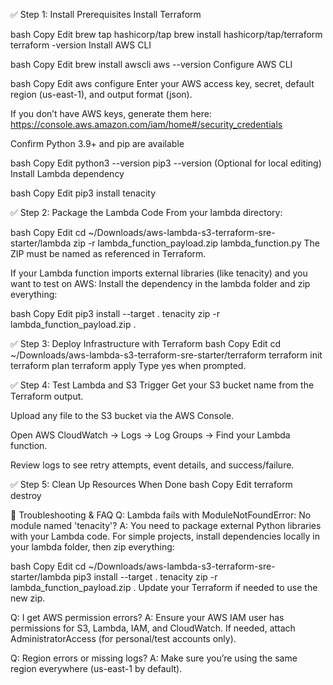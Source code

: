 ✅ Step 1: Install Prerequisites
Install Terraform

bash
Copy
Edit
brew tap hashicorp/tap
brew install hashicorp/tap/terraform
terraform -version
Install AWS CLI

bash
Copy
Edit
brew install awscli
aws --version
Configure AWS CLI

bash
Copy
Edit
aws configure
Enter your AWS access key, secret, default region (us-east-1), and output format (json).

If you don’t have AWS keys, generate them here: https://console.aws.amazon.com/iam/home#/security_credentials

Confirm Python 3.9+ and pip are available

bash
Copy
Edit
python3 --version
pip3 --version
(Optional for local editing) Install Lambda dependency

bash
Copy
Edit
pip3 install tenacity

✅ Step 2: Package the Lambda Code
From your lambda directory:

bash
Copy
Edit
cd ~/Downloads/aws-lambda-s3-terraform-sre-starter/lambda
zip -r lambda_function_payload.zip lambda_function.py
The ZIP must be named as referenced in Terraform.

If your Lambda function imports external libraries (like tenacity) and you want to test on AWS:
Install the dependency in the lambda folder and zip everything:

bash
Copy
Edit
pip3 install --target . tenacity
zip -r lambda_function_payload.zip .

✅ Step 3: Deploy Infrastructure with Terraform
bash
Copy
Edit
cd ~/Downloads/aws-lambda-s3-terraform-sre-starter/terraform
terraform init
terraform plan
terraform apply
Type yes when prompted.

✅ Step 4: Test Lambda and S3 Trigger
Get your S3 bucket name from the Terraform output.

Upload any file to the S3 bucket via the AWS Console.

Open AWS CloudWatch → Logs → Log Groups → Find your Lambda function.

Review logs to see retry attempts, event details, and success/failure.

✅ Step 5: Clean Up Resources When Done
bash
Copy
Edit
terraform destroy

🧠 Troubleshooting & FAQ
Q: Lambda fails with ModuleNotFoundError: No module named 'tenacity'?
A: You need to package external Python libraries with your Lambda code. For simple projects, install dependencies locally in your lambda folder, then zip everything:

bash
Copy
Edit
cd ~/Downloads/aws-lambda-s3-terraform-sre-starter/lambda
pip3 install --target . tenacity
zip -r lambda_function_payload.zip .
Update your Terraform if needed to use the new zip.

Q: I get AWS permission errors?
A: Ensure your AWS IAM user has permissions for S3, Lambda, IAM, and CloudWatch. If needed, attach AdministratorAccess (for personal/test accounts only).

Q: Region errors or missing logs?
A: Make sure you’re using the same region everywhere (us-east-1 by default).

